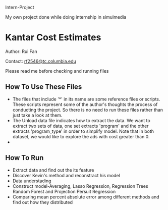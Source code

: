 Intern-Project

My own project done while doing internship in simulmedia

Kantar Cost Estimates
============================
Author: Rui Fan

Contact: rf2546@tc.columbia.edu

Please read me before checking and running files

## How To Use These Files

* The files that include '*' in its name are some reference files or scripts. These scripts represent some of the author's thoughts the process of conducting the project. So there is no need to run these files rather than just take a look at them.
* The Unload data file indicates how to extract the data. We want to extract two sets of data, one set extracts 'program' and the other extracts 'program_type' in order to simplify model. Note that in both dataset, we would like to explore the ads with cost greater than 0.
* 

## How To Run
* Extract data and find out the its feature
* Discover Kevin's method and reconstract his model
* Data understading
* Construct model-Averaging, Lasso Regression, Regression Trees Random Forest and Projection Persuit Regression
* Comparing mean percent absolute error among different methods and find out how they distributed
